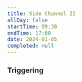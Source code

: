 ```yaml
---
title: Side Channel II
allDay: false
startTime: 09:30
endTime: 17:00
date: 2024-01-05
completed: null
---
```


### Triggering

